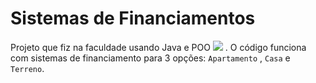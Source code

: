 # Sistemas de Financiamentos

Projeto que fiz na faculdade usando Java e POO ![]([https://64.media.tumblr.com/55e062b0c5976f5a55236d046911532f/tumblr_inline_p81vs67K7X1qgg3e5_75sq.gifv](https://images-wixmp-ed30a86b8c4ca887773594c2.wixmp.com/f/5552cb82-6fb8-4c7f-9d29-a10b2e5daf6c/db91rcl-18f5db41-2df7-416a-8976-3b56f5bed046.gif?token=eyJ0eXAiOiJKV1QiLCJhbGciOiJIUzI1NiJ9.eyJzdWIiOiJ1cm46YXBwOjdlMGQxODg5ODIyNjQzNzNhNWYwZDQxNWVhMGQyNmUwIiwiaXNzIjoidXJuOmFwcDo3ZTBkMTg4OTgyMjY0MzczYTVmMGQ0MTVlYTBkMjZlMCIsIm9iaiI6W1t7InBhdGgiOiJcL2ZcLzU1NTJjYjgyLTZmYjgtNGM3Zi05ZDI5LWExMGIyZTVkYWY2Y1wvZGI5MXJjbC0xOGY1ZGI0MS0yZGY3LTQxNmEtODk3Ni0zYjU2ZjViZWQwNDYuZ2lmIn1dXSwiYXVkIjpbInVybjpzZXJ2aWNlOmZpbGUuZG93bmxvYWQiXX0.YYO3cCQH7jhnCjnnd0unwxSirRXGyPg_I12Mh7B9pek))
 . O código funciona com sistemas de financiamento para 3 opções:
`Apartamento` , `Casa` e `Terreno`.

